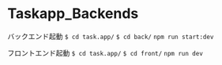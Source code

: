 # Taskapp_Backends

バックエンド起動
`$ cd task.app/`
`$ cd back/`
`npm run start:dev`

フロントエンド起動
`$ cd task.app/`
`$ cd front/`
`npm run dev`
